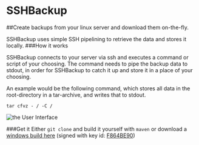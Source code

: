 # SSHBackup
##Create backups from your linux server and download them on-the-fly.

SSHBackup uses simple SSH pipelining to retrieve the data and stores it locally.
###How it works

SSHBackup connects to your server via ssh and executes a command or script of your choosing. The command needs to pipe the backup data to stdout, in order for SSHBackup to catch it up and store it in a place of your choosing.

An example would be the following command, which stores all data in the root-directory in a tar-archive, and writes that to stdout.

`tar cfvz - / -C /`

![the User Interface](https://sshbackup.tuxship.org/img/sshbackup_1.png)

###Get it
Either `git clone` and build it yourself with `maven` or download a [windows build here](https://sshbackup.tuxship.org/builds/) (signed with key id: [F864BE90](http://pgp.mit.edu/pks/lookup?op=vindex&search=0x34E65F36F864BE90)) 
